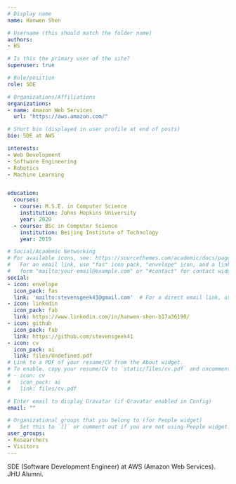 ```yaml
---
# Display name
name: Hanwen Shen

# Username (this should match the folder name)
authors:
- HS

# Is this the primary user of the site?
superuser: true

# Role/position
role: SDE

# Organizations/Affiliations
organizations:
- name: Amazon Web Services
  url: "https://aws.amazon.com/"

# Short bio (displayed in user profile at end of posts)
bio: SDE at AWS

interests:
- Web Development
- Software Engineering
- Robotics
- Machine Learning


education:
  courses:
  - course: M.S.E. in Computer Science
    institution: Johns Hopkins University
    year: 2020
  - course: BSc in Computer Science
    institution: Beijing Institute of Technology
    year: 2019

# Social/Academic Networking
# For available icons, see: https://sourcethemes.com/academic/docs/page-builder/#icons
#   For an email link, use "fas" icon pack, "envelope" icon, and a link in the
#   form "mailto:your-email@example.com" or "#contact" for contact widget.
social:
- icon: envelope
  icon_pack: fas
  link: 'mailto:stevensgeek41@gmail.com'  # For a direct email link, use "mailto:test@example.org".
- icon: linkedin
  icon_pack: fab
  link: https://www.linkedin.com/in/hanwen-shen-b17a36190/
- icon: github
  icon_pack: fab
  link: https://github.com/stevensgeek41
- icon: cv
  icon_pack: ai
  link: files/Undefined.pdf
# Link to a PDF of your resume/CV from the About widget.
# To enable, copy your resume/CV to `static/files/cv.pdf` and uncomment the lines below.
# - icon: cv
#   icon_pack: ai
#   link: files/cv.pdf

# Enter email to display Gravatar (if Gravatar enabled in Config)
email: ""

# Organizational groups that you belong to (for People widget)
#   Set this to `[]` or comment out if you are not using People widget.
user_groups:
- Researchers
- Visitors
---
```


SDE (Software Development Engineer) at AWS (Amazon Web Services). JHU Alumni.
